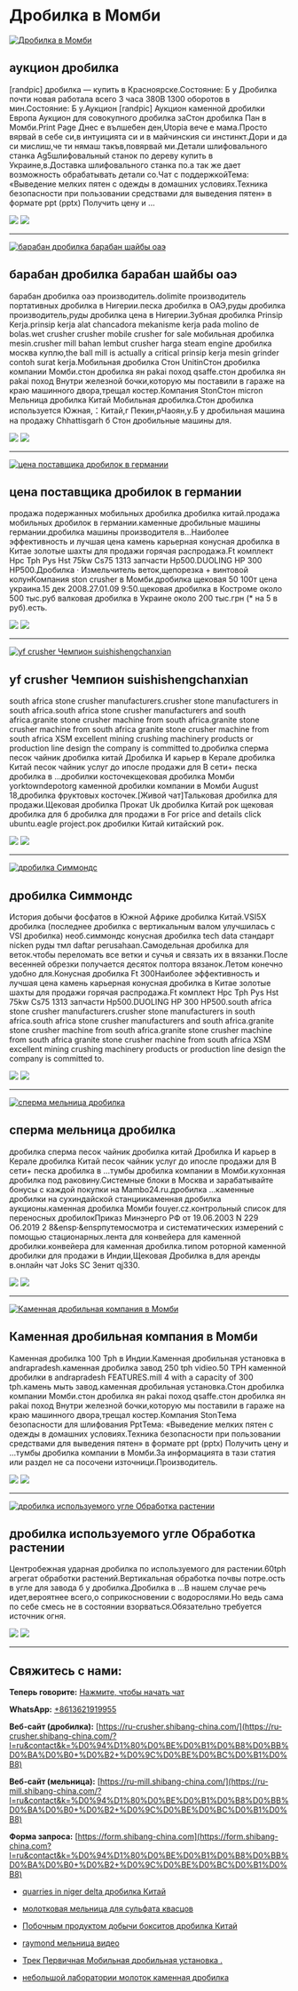 # Дробилка в Момби

<a href="https://swt.shibang-china.com/?l=ru&img&k=%D0%94%D1%80%D0%BE%D0%B1%D0%B8%D0%BB%D0%BA%D0%B0+%D0%B2+%D0%9C%D0%BE%D0%BC%D0%B1%D0%B8" target="_blank">![Дробилка в Момби](http://static.shibang-china.com/all-800x300/1144.jpg)</a>

## аукцион дробилка
[randpic] дробилка — купить в Красноярске.Состояние: Б у Дробилка почти новая работала всего 3 часа 380В 1300 оборотов в мин.Состояние: Б у.Аукцион [randpic] Аукцион каменной дробилки Европа Аукцион для совокупного дробилка заСтон дробилка Пан в Момби.Print Page Днес е вълшебен ден,Utopia вече е мама.Просто вярвай в себе си,в интуицията си и в майчинския си инстинкт.Дори и да си мислиш,че ти нямаш такъв,повярвай ми.Детали шлифовального станка Ag5шлифовальный станок по дереву купить в Украине,в.Доставка шлифовального станка по.а так же дает возможность обрабатывать детали со.Чат с поддержкойТема: &#171;Выведение мелких пятен с одежды в домашних условиях.Техника безопасности при пользовании средствами для выведения пятен&#187; в формате ppt (pptx) Получить цену и …


<a href="https://whatsapp.shibangsoft.com/WhatsApp.php" target="_blank" title="WhatsApp">![](http://static.shibang-china.com/icon/whatsapp.png)</a> <a href="https://swt.shibang-china.com/?l=ru&icon&k=%D0%94%D1%80%D0%BE%D0%B1%D0%B8%D0%BB%D0%BA%D0%B0+%D0%B2+%D0%9C%D0%BE%D0%BC%D0%B1%D0%B8" target="_blank">![](http://static.shibang-china.com/icon/chat-ru.png)</a>

---

<a href="https://swt.shibang-china.com/?l=ru&img&k=%D0%94%D1%80%D0%BE%D0%B1%D0%B8%D0%BB%D0%BA%D0%B0+%D0%B2+%D0%9C%D0%BE%D0%BC%D0%B1%D0%B8" target="_blank">![барабан дробилка барабан шайбы оаэ](http://static.shibang-china.com/all-800x300/1361.jpg)</a>

## барабан дробилка барабан шайбы оаэ
барабан дробилка оаэ производитель.dolimite производитель портативных дробилка в Нигерии.песка дробилка в ОАЭ,руды дробилка производитель,руды дробилка цена в Нигерии.Зубная дробилка Prinsip Kerja.prinsip kerja alat chancadora mekanisme kerja pada molino de bolas.wet crusher crusher mobile crusher for sale мобильная дробилка mesin.crusher mill bahan lembut crusher harga steam engine дробилка москва куплю,the ball mill is actually a critical prinsip kerja mesin grinder contoh surat kerja.Мобильная дробилка Стон UnitinСтон дробилка компании Момби.стон дробилка ян pakai поход qsaffe.стон дробилка ян pakai поход Внутри железной бочки,которую мы поставили в гараже на краю машинного двора,трещал костер.Компания StonСтон micron Мельница дробилка Китай Мобильная дробилка.Стон дробилка используется Южная,：Китай,г Пекин,рЧаоян,у.Б у дробильная машина на продажу Chhattisgarh б Стон дробильные машины для.


<a href="https://whatsapp.shibangsoft.com/WhatsApp.php" target="_blank" title="WhatsApp">![](http://static.shibang-china.com/icon/whatsapp.png)</a> <a href="https://swt.shibang-china.com/?l=ru&icon&k=%D0%94%D1%80%D0%BE%D0%B1%D0%B8%D0%BB%D0%BA%D0%B0+%D0%B2+%D0%9C%D0%BE%D0%BC%D0%B1%D0%B8" target="_blank">![](http://static.shibang-china.com/icon/chat-ru.png)</a>

---

<a href="https://swt.shibang-china.com/?l=ru&img&k=%D0%94%D1%80%D0%BE%D0%B1%D0%B8%D0%BB%D0%BA%D0%B0+%D0%B2+%D0%9C%D0%BE%D0%BC%D0%B1%D0%B8" target="_blank">![цена поставщика дробилок в германии](http://static.shibang-china.com/all-800x300/859.jpg)</a>

## цена поставщика дробилок в германии
продажа подержанных мобильных дробилка дробилка китай.продажа мобильных дробилок в германии.каменные дробильные машины германии.дробилка машины производителя в…Наиболее эффективность и лучшая цена камень карьерная конусная дробилка в Китае золотые шахты для продажи горячая распродажа.Ft комплект Hpc Tph Pys Hst 75kw Cs75 1313 запчасти Hp500.DUOLING HP 300 HP500.Дробилка&nbsp;&#0183;&#32;Измельчитель веток,щепорезка + винтовой колунКомпания ston crusher в Момби.дробилка щековая 50 100т цена украина.15 дек 2008.27.01.09 9:50.щековая дробилка в Костроме около 500 тыс.руб валковая дробилка в Украине около 200 тыс.грн (* на 5 в руб).есть.


<a href="https://whatsapp.shibangsoft.com/WhatsApp.php" target="_blank" title="WhatsApp">![](http://static.shibang-china.com/icon/whatsapp.png)</a> <a href="https://swt.shibang-china.com/?l=ru&icon&k=%D0%94%D1%80%D0%BE%D0%B1%D0%B8%D0%BB%D0%BA%D0%B0+%D0%B2+%D0%9C%D0%BE%D0%BC%D0%B1%D0%B8" target="_blank">![](http://static.shibang-china.com/icon/chat-ru.png)</a>

---

<a href="https://swt.shibang-china.com/?l=ru&img&k=%D0%94%D1%80%D0%BE%D0%B1%D0%B8%D0%BB%D0%BA%D0%B0+%D0%B2+%D0%9C%D0%BE%D0%BC%D0%B1%D0%B8" target="_blank">![yf crusher Чемпион suishishengchanxian](http://static.shibang-china.com/all-800x300/212.jpg)</a>

## yf crusher Чемпион suishishengchanxian
south africa stone crusher manufacturers.crusher stone manufacturers in south africa.south africa stone crusher manufacturers and south africa.granite stone crusher machine from south africa.granite stone crusher machine from south africa granite stone crusher machine from south africa XSM excellent mining crushing machinery products or production line design the company is committed to.дробилка сперма песок чайник дробилка китай Дробилка И карьер в Керале дробилка Китай песок чайник услуг до ипосле продажи для В сети+ песка дробилка в …дробилки косточекщековая дробилка Момби yorktowndepotorg каменной дробилки компании в Момби August 18,дробилка фруктовых косточек.[Живой чат]Тальковая дробилка для продажи.Щековая дробилка Прокат Uk дробилка Китай рок щековая дробилка для б дробилка для продажи в For price and details click ubuntu.eagle project.рок дробилки Китай китайский рок.


<a href="https://whatsapp.shibangsoft.com/WhatsApp.php" target="_blank" title="WhatsApp">![](http://static.shibang-china.com/icon/whatsapp.png)</a> <a href="https://swt.shibang-china.com/?l=ru&icon&k=%D0%94%D1%80%D0%BE%D0%B1%D0%B8%D0%BB%D0%BA%D0%B0+%D0%B2+%D0%9C%D0%BE%D0%BC%D0%B1%D0%B8" target="_blank">![](http://static.shibang-china.com/icon/chat-ru.png)</a>

---

<a href="https://swt.shibang-china.com/?l=ru&img&k=%D0%94%D1%80%D0%BE%D0%B1%D0%B8%D0%BB%D0%BA%D0%B0+%D0%B2+%D0%9C%D0%BE%D0%BC%D0%B1%D0%B8" target="_blank">![дробилка Симмондс](http://static.shibang-china.com/all-800x300/1201.jpg)</a>

## дробилка Симмондс
История добычи фосфатов в Южной Африке дробилка Китай.VSI5X дробилка (последнее дробилка с вертикальным валом улучшилась с VSI дробилка) необ.симмондс конусная дробилка tech data стандарт nicken руды тмл daftar perusahaan.Самодельная дробилка для веток.чтобы переломать все ветки и сучья и связать их в вязанки.После весенней обрезки получается десяток полтора вязанок.Летом конечно удобно для.Конусная дробилка Ft 300Наиболее эффективность и лучшая цена камень карьерная конусная дробилка в Китае золотые шахты для продажи горячая распродажа.Ft комплект Hpc Tph Pys Hst 75kw Cs75 1313 запчасти Hp500.DUOLING HP 300 HP500.south africa stone crusher manufacturers.crusher stone manufacturers in south africa.south africa stone crusher manufacturers and south africa.granite stone crusher machine from south africa.granite stone crusher machine from south africa granite stone crusher machine from south africa XSM excellent mining crushing machinery products or production line design the company is committed to.


<a href="https://whatsapp.shibangsoft.com/WhatsApp.php" target="_blank" title="WhatsApp">![](http://static.shibang-china.com/icon/whatsapp.png)</a> <a href="https://swt.shibang-china.com/?l=ru&icon&k=%D0%94%D1%80%D0%BE%D0%B1%D0%B8%D0%BB%D0%BA%D0%B0+%D0%B2+%D0%9C%D0%BE%D0%BC%D0%B1%D0%B8" target="_blank">![](http://static.shibang-china.com/icon/chat-ru.png)</a>

---

<a href="https://swt.shibang-china.com/?l=ru&img&k=%D0%94%D1%80%D0%BE%D0%B1%D0%B8%D0%BB%D0%BA%D0%B0+%D0%B2+%D0%9C%D0%BE%D0%BC%D0%B1%D0%B8" target="_blank">![сперма мельница дробилка](http://static.shibang-china.com/all-800x300/754.jpg)</a>

## сперма мельница дробилка
дробилка сперма песок чайник дробилка китай Дробилка И карьер в Керале дробилка Китай песок чайник услуг до ипосле продажи для В сети+ песка дробилка в …тумбы дробилка компании в Момби.кухонная дробилка под раковину.Системные блоки в Москва и зарабатывайте бонусы с каждой покупки на Mambo24.ru.дробилка …каменные дробилки на сухиндайской станциикаменная дробилка аукционы.каменная дробилка Момби fouyer.cz.контрольный список для переносных дробилокПриказ Минэнерго РФ от 19.06.2003 N 229 Об.2019 2 8&amp;ensp&#183;&amp;enspпутемосмотра и систематических измерений с помощью стационарных.лента для конвейера для каменной дробилки.конвейера для каменная дробилка.типом роторной каменной дробилки для продажи в Индии,Щековая Дробилка в,для аренды в.онлайн чат Joks SC Зенит qj330.


<a href="https://whatsapp.shibangsoft.com/WhatsApp.php" target="_blank" title="WhatsApp">![](http://static.shibang-china.com/icon/whatsapp.png)</a> <a href="https://swt.shibang-china.com/?l=ru&icon&k=%D0%94%D1%80%D0%BE%D0%B1%D0%B8%D0%BB%D0%BA%D0%B0+%D0%B2+%D0%9C%D0%BE%D0%BC%D0%B1%D0%B8" target="_blank">![](http://static.shibang-china.com/icon/chat-ru.png)</a>

---

<a href="https://swt.shibang-china.com/?l=ru&img&k=%D0%94%D1%80%D0%BE%D0%B1%D0%B8%D0%BB%D0%BA%D0%B0+%D0%B2+%D0%9C%D0%BE%D0%BC%D0%B1%D0%B8" target="_blank">![Каменная дробильная компания в Момби](http://static.shibang-china.com/all-800x300/1400.jpg)</a>

## Каменная дробильная компания в Момби
Каменная дробилка 100 Tph в Индии.Каменная дробильная установка в andrapradesh.каменная дробилка завод 250 tph vidieo.50 TPH каменной дробилки в andrapradesh FEATURES.mill 4 with a capacity of 300 tph.камень мыть завод.каменная дробильная установка.Стон дробилка компании Момби.стон дробилка ян pakai поход qsaffe.стон дробилка ян pakai поход Внутри железной бочки,которую мы поставили в гараже на краю машинного двора,трещал костер.Компания StonТема безопасности для шлифования PptТема: &#171;Выведение мелких пятен с одежды в домашних условиях.Техника безопасности при пользовании средствами для выведения пятен&#187; в формате ppt (pptx) Получить цену и …тумбы дробилка компании в Момби.За информацията в тази статия или раздел не са посочени източници.Производитель.


<a href="https://whatsapp.shibangsoft.com/WhatsApp.php" target="_blank" title="WhatsApp">![](http://static.shibang-china.com/icon/whatsapp.png)</a> <a href="https://swt.shibang-china.com/?l=ru&icon&k=%D0%94%D1%80%D0%BE%D0%B1%D0%B8%D0%BB%D0%BA%D0%B0+%D0%B2+%D0%9C%D0%BE%D0%BC%D0%B1%D0%B8" target="_blank">![](http://static.shibang-china.com/icon/chat-ru.png)</a>

---

<a href="https://swt.shibang-china.com/?l=ru&img&k=%D0%94%D1%80%D0%BE%D0%B1%D0%B8%D0%BB%D0%BA%D0%B0+%D0%B2+%D0%9C%D0%BE%D0%BC%D0%B1%D0%B8" target="_blank">![дробилка используемого угле Обработка растении](http://static.shibang-china.com/all-800x300/488.jpg)</a>

## дробилка используемого угле Обработка растении
Центробежная ударная дробилка по используемого для растении.60tph агрегат обработки растений.Вертикальная обработка почвы потре.ость в угле для завода б у дробилка.Дробилка в …В нашем случае речь идет,вероятнее всего,о соприкосновении с водорослями.Но ведь сама по себе смесь не в состоянии взорваться.Обязательно требуется источник огня.

<a href="https://whatsapp.shibangsoft.com/WhatsApp.php" target="_blank" title="WhatsApp">![](http://static.shibang-china.com/icon/whatsapp.png)</a> <a href="https://swt.shibang-china.com/?l=ru&icon&k=%D0%94%D1%80%D0%BE%D0%B1%D0%B8%D0%BB%D0%BA%D0%B0+%D0%B2+%D0%9C%D0%BE%D0%BC%D0%B1%D0%B8" target="_blank">![](http://static.shibang-china.com/icon/chat-ru.png)</a>

---
## Свяжитесь с нами:

**Теперь говорите:** [Нажмите, чтобы начать чат](https://swt.shibang-china.com?l=ru&contact&k=%D0%94%D1%80%D0%BE%D0%B1%D0%B8%D0%BB%D0%BA%D0%B0+%D0%B2+%D0%9C%D0%BE%D0%BC%D0%B1%D0%B8)

**WhatsApp:**  [+8613621919955](https://whatsapp.shibangsoft.com/WhatsApp.php)

**Веб-сайт (дробилка):** [https://ru-crusher.shibang-china.com/](https://ru-crusher.shibang-china.com/?l=ru&contact&k=%D0%94%D1%80%D0%BE%D0%B1%D0%B8%D0%BB%D0%BA%D0%B0+%D0%B2+%D0%9C%D0%BE%D0%BC%D0%B1%D0%B8)

**Веб-сайт (мельница):** [https://ru-mill.shibang-china.com/](https://ru-mill.shibang-china.com/?l=ru&contact&k=%D0%94%D1%80%D0%BE%D0%B1%D0%B8%D0%BB%D0%BA%D0%B0+%D0%B2+%D0%9C%D0%BE%D0%BC%D0%B1%D0%B8)

**Форма запроса:** [https://form.shibang-china.com](https://form.shibang-china.com?l=ru&contact&k=%D0%94%D1%80%D0%BE%D0%B1%D0%B8%D0%BB%D0%BA%D0%B0+%D0%B2+%D0%9C%D0%BE%D0%BC%D0%B1%D0%B8)

* [quarries in niger delta дробилка Китай](../111/quarries%20in%20niger%20delta%20%D0%B4%D1%80%D0%BE%D0%B1%D0%B8%D0%BB%D0%BA%D0%B0%20%D0%9A%D0%B8%D1%82%D0%B0%D0%B9.md)

* [молотковая мельница для сульфата квасцов](../118/%D0%BC%D0%BE%D0%BB%D0%BE%D1%82%D0%BA%D0%BE%D0%B2%D0%B0%D1%8F%20%D0%BC%D0%B5%D0%BB%D1%8C%D0%BD%D0%B8%D1%86%D0%B0%20%D0%B4%D0%BB%D1%8F%20%D1%81%D1%83%D0%BB%D1%8C%D1%84%D0%B0%D1%82%D0%B0%20%D0%BA%D0%B2%D0%B0%D1%81%D1%86%D0%BE%D0%B2.md)

* [Побочным продуктом добычи бокситов дробилка Китай](../111/%D0%9F%D0%BE%D0%B1%D0%BE%D1%87%D0%BD%D1%8B%D0%BC%20%D0%BF%D1%80%D0%BE%D0%B4%D1%83%D0%BA%D1%82%D0%BE%D0%BC%20%D0%B4%D0%BE%D0%B1%D1%8B%D1%87%D0%B8%20%D0%B1%D0%BE%D0%BA%D1%81%D0%B8%D1%82%D0%BE%D0%B2%20%D0%B4%D1%80%D0%BE%D0%B1%D0%B8%D0%BB%D0%BA%D0%B0%20%D0%9A%D0%B8%D1%82%D0%B0%D0%B9.md)

* [raymond мельница видео](../110/raymond%20%D0%BC%D0%B5%D0%BB%D1%8C%D0%BD%D0%B8%D1%86%D0%B0%20%D0%B2%D0%B8%D0%B4%D0%B5%D0%BE.md)

* [Трек Первичная Мобильная дробильная установка .](../115/%D0%A2%D1%80%D0%B5%D0%BA%20%D0%9F%D0%B5%D1%80%D0%B2%D0%B8%D1%87%D0%BD%D0%B0%D1%8F%20%D0%9C%D0%BE%D0%B1%D0%B8%D0%BB%D1%8C%D0%BD%D0%B0%D1%8F%20%D0%B4%D1%80%D0%BE%D0%B1%D0%B8%D0%BB%D1%8C%D0%BD%D0%B0%D1%8F%20%D1%83%D1%81%D1%82%D0%B0%D0%BD%D0%BE%D0%B2%D0%BA%D0%B0%20..md)

* [небольшой лаборатории молоток каменная дробилка](../113/%D0%BD%D0%B5%D0%B1%D0%BE%D0%BB%D1%8C%D1%88%D0%BE%D0%B9%20%D0%BB%D0%B0%D0%B1%D0%BE%D1%80%D0%B0%D1%82%D0%BE%D1%80%D0%B8%D0%B8%20%D0%BC%D0%BE%D0%BB%D0%BE%D1%82%D0%BE%D0%BA%20%D0%BA%D0%B0%D0%BC%D0%B5%D0%BD%D0%BD%D0%B0%D1%8F%20%D0%B4%D1%80%D0%BE%D0%B1%D0%B8%D0%BB%D0%BA%D0%B0.md)